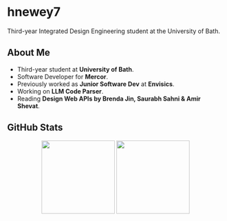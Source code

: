 # hnewey7

Third-year Integrated Design Engineering student at the University of Bath.

## About Me
* Third-year student at __University of Bath__.
* Software Developer for __Mercor__.
* Previously worked as __Junior Software Dev__ at __Envisics__.
* Working on __LLM Code Parser__.
* Reading __Design Web APIs by Brenda Jin, Saurabh Sahni & Amir Shevat__.

## GitHub Stats

<p align="center">
  <img height="170em" src="https://streak-stats.demolab.com?user=hnewey7&show_icons=true&hide_border=true&&count_private=ture&include_all_commits=true&theme=transparent" />
  <img height="170em" src="https://github-readme-stats.vercel.app/api/top-langs/?username=hnewey7&include_all_commits=true&theme=transparent&hide_border=true&layout=compact"/>
</p>

